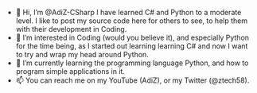 - 👋 Hi, I’m @AdiZ-CSharp
I have learned C# and Python to a moderate level. I like to post my source code here for others to see, to help them with their development in Coding.
- 👀 I’m interested in Coding (would you believe it), and especially Python for the time being, as I started out learning learning C# and now I want to try and wrap my head around Python.
- 🌱 I’m currently learning the programming language Python, and how to program simple applications in it.
- 📫 You can reach me on my YouTube (AdiZ), or my Twitter (@ztech58).
